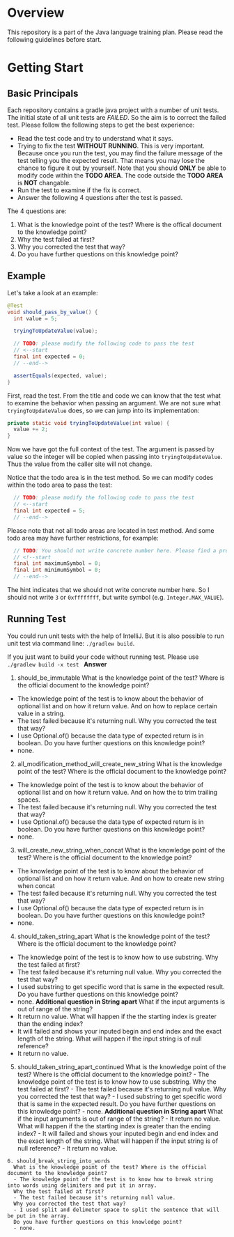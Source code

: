 # Overview

This repository is a part of the Java language training plan. Please read the following guidelines before start.

# Getting Start

## Basic Principals

Each repository contains a gradle java project with a number of unit tests. The initial state of all unit tests are *FAILED*. So the aim is to correct the failed test. Please follow the following steps to get the best experience:

* Read the test code and try to understand what it says.
* Trying to fix the test **WITHOUT RUNNING**. This is very important. Because once you run the test, you may find the failure message of the test telling you the expected result. That means you may lose the chance to figure it out by yourself. Note that you should **ONLY** be able to modify code within the **TODO AREA**. The code outside the **TODO AREA** is **NOT** changable.
* Run the test to examine if the fix is correct.
* Answer the following 4 questions after the test is passed.

The 4 questions are:

1. What is the knowledge point of the test? Where is the offical document to the knowledge point?
1. Why the test failed at first?
1. Why you corrected the test that way?
1. Do you have further questions on this knowledge point?

## Example

Let's take a look at an example:

```java
@Test
void should_pass_by_value() {
  int value = 5;

  tryingToUpdateValue(value);

  // TODO: please modify the following code to pass the test
  // <--start
  final int expected = 0;
  // --end-->

  assertEquals(expected, value);
}
```

First, read the test. From the title and code we can know that the test what to examine the behavior when passing an argument. We are not sure what `tryingToUpdateValue` does, so we can jump into its implementation:

```java
private static void tryingToUpdateValue(int value) {
  value += 2;
}
```

Now we have got the full context of the test. The argument is passed by value so the integer will be copied when passing into `tryingToUpdateValue`. Thus the value from the caller site will not change.

Notice that the todo area is in the test method. So we can modify codes within the todo area to pass the test:

```java
  // TODO: please modify the following code to pass the test
  // <--start
  final int expected = 5;
  // --end-->
```

Please note that not all todo areas are located in test method. And some todo area may have further restrictions, for example:

```java
  // TODO: You should not write concrete number here. Please find a property or constant instead.
  // <!--start
  final int maximumSymbol = 0;
  final int minimumSymbol = 0;
  // --end-->
```

The hint indicates that we should not write concrete number here. So I should not write `3` or `0xffffffff`, but write symbol (e.g. `Integer.MAX_VALUE`).

## Running Test

You could run unit tests with the help of IntelliJ. But it is also possible to run unit test via command line: `./gradlew build`.

If you just want to build your code without running test. Please use `./gradlew build -x test
`
****Answer****
1. should_be_immutable
  What is the knowledge point of the test? Where is the official document to the knowledge point? 
  - The knowledge point of the test is to know about the behavior of optional list and on how it return value. 
    And on how to replace certain value in a string. 
  - The test failed because it's returning null. 
  Why you corrected the test that way?
  - I use Optional.of() because the data type of expected return is in boolean. 
  Do you have further questions on this knowledge point?
  - none. 
  
2. all_modification_method_will_create_new_string
 What is the knowledge point of the test? Where is the official document to the knowledge point? 
 - The knowledge point of the test is to know about the behavior of optional list and on how it return value. 
  And on how the to trim trailing spaces. 
 - The test failed because it's returning null. 
 Why you corrected the test that way?
 - I use Optional.of() because the data type of expected return is in boolean. 
 Do you have further questions on this knowledge point?
 - none.  
     
3. will_create_new_string_when_concat
 What is the knowledge point of the test? Where is the official document to the knowledge point? 
 - The knowledge point of the test is to know about the behavior of optional list and on how it return value. 
  And on how to create new string when concat
 - The test failed because it's returning null. 
 Why you corrected the test that way?
 - I use Optional.of() because the data type of expected return is in boolean. 
 Do you have further questions on this knowledge point?
 - none. 
 
 4. should_taken_string_apart
  What is the knowledge point of the test? Where is the official document to the knowledge point? 
  - The knowledge point of the test is to know how to  use substring. 
  Why the test failed at first?
  - The test failed because it's returning null value. 
  Why you corrected the test that way?
  - I used substring to get specific word that is same in the expected result. 
  Do you have further questions on this knowledge point?
  - none. 
********Additional question in String apart******** 
  What if the input arguments is out of range of the string?
  - It return no value. 
  What will happen if the the starting index is greater than the ending index?
  - It will failed and shows your inputed begin and end index and the exact length of the string. 
  What will happen if the input string is of null reference?
  - It return no value. 
  
  5. should_taken_string_apart_continued
    What is the knowledge point of the test? Where is the official document to the knowledge point? 
    - The knowledge point of the test is to know how to  use substring. 
    Why the test failed at first?
    - The test failed because it's returning null value. 
    Why you corrected the test that way?
    - I used substring to get specific word that is same in the expected result. 
    Do you have further questions on this knowledge point?
    - none. 
  ********Additional question in String apart******** 
    What if the input arguments is out of range of the string?
    - It return no value. 
    What will happen if the the starting index is greater than the ending index?
    - It will failed and shows your inputed begin and end index and the exact length of the string. 
    What will happen if the input string is of null reference?
    - It return no value. 
    
    6. should_break_string_into_words
      What is the knowledge point of the test? Where is the official document to the knowledge point? 
      - The knowledge point of the test is to know how to break string into words using delimiters and put it in array.  
      Why the test failed at first?
      - The test failed because it's returning null value. 
      Why you corrected the test that way?
      - I used split and delimeter space to split the sentence that will be put in the array.  
      Do you have further questions on this knowledge point?
      - none. 
      
      

  

 